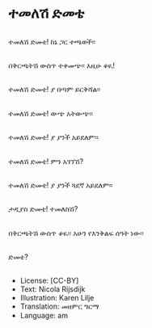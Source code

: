 # ተመለሽ ድመቴ

##
ተመለሽ ድመቴ! ከኔ ጋር ተጫወች፡፡

##
በቅርጫትሽ ውስጥ ተቀመጭ፡፡
እዚሁ ቆዪ!

##
ተመለሽ ድመቴ! ያ በጣም ይርቅሻል፡፡

##
ተመለሽ ድመቴ! ውጭ አትውጭ፡፡

##

##
ተመለሽ ድመቴ! ያ ያንች አይደለም፡፡

##
ተመለሽ ድመቴ! ምን አገኘሽ?

##
ተመለሽ ድመቴ! ያ ያንች ጓደኛ አይደለም፡፡

##
ታዲያስ ድመቴ! ተመለስሽ?

##
በቅርጫትሽ ውስጥ ቆዪ፡፡ አሁን የእንቅልፍ ሰዓት ነው፡፡

##
ድመቴ?

##

##
* License: [CC-BY]
* Text: Nicola Rijsdijk
* Illustration: Karen Lilje
* Translation: መዘምር ግርማ
* Language: am
